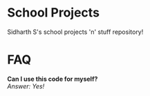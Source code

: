 # School Projects
Sidharth S's school projects 'n' stuff repository!
# FAQ
<b>Can I use this code for myself?</b><br>
<i>Answer: Yes!</i>
